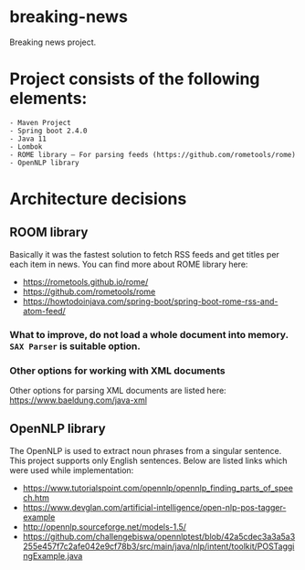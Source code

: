 # breaking-news
Breaking news project.

# Project consists of the following elements:
    - Maven Project
    - Spring boot 2.4.0
    - Java 11
    - Lombok
    - ROME library – For parsing feeds (https://github.com/rometools/rome)
    - OpenNLP library
    
# Architecture decisions
## ROOM library
Basically it was the fastest solution to fetch RSS feeds and get titles per each item in news.
You can find more about ROME library here:
- https://rometools.github.io/rome/
- https://github.com/rometools/rome
- https://howtodoinjava.com/spring-boot/spring-boot-rome-rss-and-atom-feed/ 

### What to improve, do not load a whole document into memory. `SAX Parser` is suitable option.

### Other options for working with XML documents
Other options for parsing XML documents are listed here: https://www.baeldung.com/java-xml

## OpenNLP library
The OpenNLP is used to extract noun phrases from a singular sentence.
This project supports only English sentences.
Below are listed links which were used while implementation:

- https://www.tutorialspoint.com/opennlp/opennlp_finding_parts_of_speech.htm
- https://www.devglan.com/artificial-intelligence/open-nlp-pos-tagger-example
- http://opennlp.sourceforge.net/models-1.5/
- https://github.com/challengebiswa/opennlptest/blob/42a5cdec3a3a5a3255e457f7c2afe042e9cf78b3/src/main/java/nlp/intent/toolkit/POSTaggingExample.java
